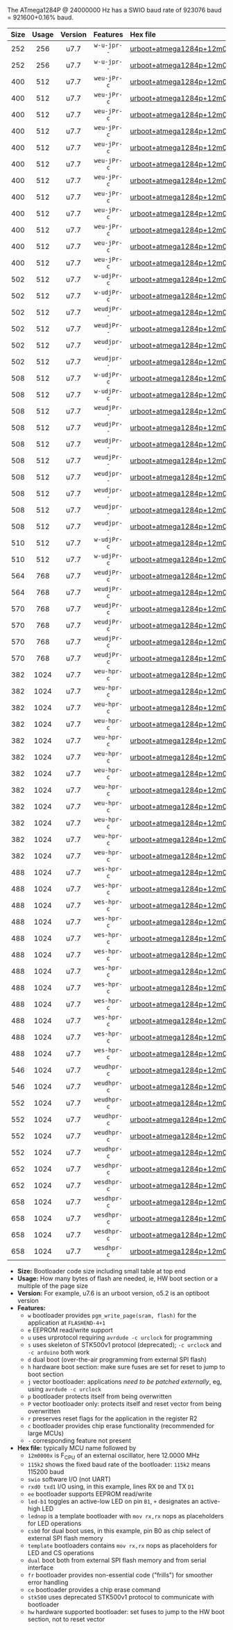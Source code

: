 The ATmega1284P @ 24000000 Hz has a SWIO baud rate of 923076 baud = 921600+0.16% baud.

|Size|Usage|Version|Features|Hex file|
|:-:|:-:|:-:|:-:|:--|
|252|256|u7.7|`w-u-jpr--`|[urboot+atmega1284p+12m0000x++460k8_swio_rxd0_txd1.hex](https://raw.githubusercontent.com/stefanrueger/urboot.hex/main/mcus/atmega1284p/external_oscillator/fcpu+12m0000_Hz/br++460k8_bps/urboot+atmega1284p+12m0000x++460k8_swio_rxd0_txd1.hex)|
|252|256|u7.7|`w-u-jpr--`|[urboot+atmega1284p+12m0000x++460k8_swio_rxd2_txd3.hex](https://raw.githubusercontent.com/stefanrueger/urboot.hex/main/mcus/atmega1284p/external_oscillator/fcpu+12m0000_Hz/br++460k8_bps/urboot+atmega1284p+12m0000x++460k8_swio_rxd2_txd3.hex)|
|400|512|u7.7|`weu-jPr-c`|[urboot+atmega1284p+12m0000x++460k8_swio_rxd0_txd1_ee_led+b0_fr_ce.hex](https://raw.githubusercontent.com/stefanrueger/urboot.hex/main/mcus/atmega1284p/external_oscillator/fcpu+12m0000_Hz/br++460k8_bps/urboot+atmega1284p+12m0000x++460k8_swio_rxd0_txd1_ee_led+b0_fr_ce.hex)|
|400|512|u7.7|`weu-jPr-c`|[urboot+atmega1284p+12m0000x++460k8_swio_rxd0_txd1_ee_led+b5_fr_ce.hex](https://raw.githubusercontent.com/stefanrueger/urboot.hex/main/mcus/atmega1284p/external_oscillator/fcpu+12m0000_Hz/br++460k8_bps/urboot+atmega1284p+12m0000x++460k8_swio_rxd0_txd1_ee_led+b5_fr_ce.hex)|
|400|512|u7.7|`weu-jPr-c`|[urboot+atmega1284p+12m0000x++460k8_swio_rxd0_txd1_ee_led+b7_fr_ce.hex](https://raw.githubusercontent.com/stefanrueger/urboot.hex/main/mcus/atmega1284p/external_oscillator/fcpu+12m0000_Hz/br++460k8_bps/urboot+atmega1284p+12m0000x++460k8_swio_rxd0_txd1_ee_led+b7_fr_ce.hex)|
|400|512|u7.7|`weu-jPr-c`|[urboot+atmega1284p+12m0000x++460k8_swio_rxd0_txd1_ee_led+c7_fr_ce.hex](https://raw.githubusercontent.com/stefanrueger/urboot.hex/main/mcus/atmega1284p/external_oscillator/fcpu+12m0000_Hz/br++460k8_bps/urboot+atmega1284p+12m0000x++460k8_swio_rxd0_txd1_ee_led+c7_fr_ce.hex)|
|400|512|u7.7|`weu-jPr-c`|[urboot+atmega1284p+12m0000x++460k8_swio_rxd0_txd1_ee_led+d7_fr_ce.hex](https://raw.githubusercontent.com/stefanrueger/urboot.hex/main/mcus/atmega1284p/external_oscillator/fcpu+12m0000_Hz/br++460k8_bps/urboot+atmega1284p+12m0000x++460k8_swio_rxd0_txd1_ee_led+d7_fr_ce.hex)|
|400|512|u7.7|`weu-jPr-c`|[urboot+atmega1284p+12m0000x++460k8_swio_rxd0_txd1_ee_lednop_fr_ce.hex](https://raw.githubusercontent.com/stefanrueger/urboot.hex/main/mcus/atmega1284p/external_oscillator/fcpu+12m0000_Hz/br++460k8_bps/urboot+atmega1284p+12m0000x++460k8_swio_rxd0_txd1_ee_lednop_fr_ce.hex)|
|400|512|u7.7|`weu-jPr-c`|[urboot+atmega1284p+12m0000x++460k8_swio_rxd2_txd3_ee_led+b0_fr_ce.hex](https://raw.githubusercontent.com/stefanrueger/urboot.hex/main/mcus/atmega1284p/external_oscillator/fcpu+12m0000_Hz/br++460k8_bps/urboot+atmega1284p+12m0000x++460k8_swio_rxd2_txd3_ee_led+b0_fr_ce.hex)|
|400|512|u7.7|`weu-jPr-c`|[urboot+atmega1284p+12m0000x++460k8_swio_rxd2_txd3_ee_led+b5_fr_ce.hex](https://raw.githubusercontent.com/stefanrueger/urboot.hex/main/mcus/atmega1284p/external_oscillator/fcpu+12m0000_Hz/br++460k8_bps/urboot+atmega1284p+12m0000x++460k8_swio_rxd2_txd3_ee_led+b5_fr_ce.hex)|
|400|512|u7.7|`weu-jPr-c`|[urboot+atmega1284p+12m0000x++460k8_swio_rxd2_txd3_ee_led+b7_fr_ce.hex](https://raw.githubusercontent.com/stefanrueger/urboot.hex/main/mcus/atmega1284p/external_oscillator/fcpu+12m0000_Hz/br++460k8_bps/urboot+atmega1284p+12m0000x++460k8_swio_rxd2_txd3_ee_led+b7_fr_ce.hex)|
|400|512|u7.7|`weu-jPr-c`|[urboot+atmega1284p+12m0000x++460k8_swio_rxd2_txd3_ee_led+c7_fr_ce.hex](https://raw.githubusercontent.com/stefanrueger/urboot.hex/main/mcus/atmega1284p/external_oscillator/fcpu+12m0000_Hz/br++460k8_bps/urboot+atmega1284p+12m0000x++460k8_swio_rxd2_txd3_ee_led+c7_fr_ce.hex)|
|400|512|u7.7|`weu-jPr-c`|[urboot+atmega1284p+12m0000x++460k8_swio_rxd2_txd3_ee_led+d7_fr_ce.hex](https://raw.githubusercontent.com/stefanrueger/urboot.hex/main/mcus/atmega1284p/external_oscillator/fcpu+12m0000_Hz/br++460k8_bps/urboot+atmega1284p+12m0000x++460k8_swio_rxd2_txd3_ee_led+d7_fr_ce.hex)|
|400|512|u7.7|`weu-jPr-c`|[urboot+atmega1284p+12m0000x++460k8_swio_rxd2_txd3_ee_lednop_fr_ce.hex](https://raw.githubusercontent.com/stefanrueger/urboot.hex/main/mcus/atmega1284p/external_oscillator/fcpu+12m0000_Hz/br++460k8_bps/urboot+atmega1284p+12m0000x++460k8_swio_rxd2_txd3_ee_lednop_fr_ce.hex)|
|502|512|u7.7|`w-udjPr-c`|[urboot+atmega1284p+12m0000x++460k8_swio_rxd0_txd1_led+c7_csb3_dual_fr_ce.hex](https://raw.githubusercontent.com/stefanrueger/urboot.hex/main/mcus/atmega1284p/external_oscillator/fcpu+12m0000_Hz/br++460k8_bps/urboot+atmega1284p+12m0000x++460k8_swio_rxd0_txd1_led+c7_csb3_dual_fr_ce.hex)|
|502|512|u7.7|`w-udjPr-c`|[urboot+atmega1284p+12m0000x++460k8_swio_rxd2_txd3_led+c7_csb3_dual_fr_ce.hex](https://raw.githubusercontent.com/stefanrueger/urboot.hex/main/mcus/atmega1284p/external_oscillator/fcpu+12m0000_Hz/br++460k8_bps/urboot+atmega1284p+12m0000x++460k8_swio_rxd2_txd3_led+c7_csb3_dual_fr_ce.hex)|
|502|512|u7.7|`weudjPr--`|[urboot+atmega1284p+12m0000x++460k8_swio_rxd0_txd1_ee_led+c7_csb3_dual.hex](https://raw.githubusercontent.com/stefanrueger/urboot.hex/main/mcus/atmega1284p/external_oscillator/fcpu+12m0000_Hz/br++460k8_bps/urboot+atmega1284p+12m0000x++460k8_swio_rxd0_txd1_ee_led+c7_csb3_dual.hex)|
|502|512|u7.7|`weudjPr--`|[urboot+atmega1284p+12m0000x++460k8_swio_rxd2_txd3_ee_led+c7_csb3_dual.hex](https://raw.githubusercontent.com/stefanrueger/urboot.hex/main/mcus/atmega1284p/external_oscillator/fcpu+12m0000_Hz/br++460k8_bps/urboot+atmega1284p+12m0000x++460k8_swio_rxd2_txd3_ee_led+c7_csb3_dual.hex)|
|502|512|u7.7|`weudjpr--`|[urboot+atmega1284p+12m0000x++460k8_swio_rxd0_txd1_ee_led+c7_csb3_dual_fr.hex](https://raw.githubusercontent.com/stefanrueger/urboot.hex/main/mcus/atmega1284p/external_oscillator/fcpu+12m0000_Hz/br++460k8_bps/urboot+atmega1284p+12m0000x++460k8_swio_rxd0_txd1_ee_led+c7_csb3_dual_fr.hex)|
|502|512|u7.7|`weudjpr--`|[urboot+atmega1284p+12m0000x++460k8_swio_rxd2_txd3_ee_led+c7_csb3_dual_fr.hex](https://raw.githubusercontent.com/stefanrueger/urboot.hex/main/mcus/atmega1284p/external_oscillator/fcpu+12m0000_Hz/br++460k8_bps/urboot+atmega1284p+12m0000x++460k8_swio_rxd2_txd3_ee_led+c7_csb3_dual_fr.hex)|
|508|512|u7.7|`w-udjPr-c`|[urboot+atmega1284p+12m0000x++460k8_swio_rxd0_txd1_led+d7_csc7_dual_fr_ce.hex](https://raw.githubusercontent.com/stefanrueger/urboot.hex/main/mcus/atmega1284p/external_oscillator/fcpu+12m0000_Hz/br++460k8_bps/urboot+atmega1284p+12m0000x++460k8_swio_rxd0_txd1_led+d7_csc7_dual_fr_ce.hex)|
|508|512|u7.7|`w-udjPr-c`|[urboot+atmega1284p+12m0000x++460k8_swio_rxd2_txd3_led+d7_csc7_dual_fr_ce.hex](https://raw.githubusercontent.com/stefanrueger/urboot.hex/main/mcus/atmega1284p/external_oscillator/fcpu+12m0000_Hz/br++460k8_bps/urboot+atmega1284p+12m0000x++460k8_swio_rxd2_txd3_led+d7_csc7_dual_fr_ce.hex)|
|508|512|u7.7|`weudjPr--`|[urboot+atmega1284p+12m0000x++460k8_swio_rxd0_txd1_ee_led+d7_csc7_dual.hex](https://raw.githubusercontent.com/stefanrueger/urboot.hex/main/mcus/atmega1284p/external_oscillator/fcpu+12m0000_Hz/br++460k8_bps/urboot+atmega1284p+12m0000x++460k8_swio_rxd0_txd1_ee_led+d7_csc7_dual.hex)|
|508|512|u7.7|`weudjPr--`|[urboot+atmega1284p+12m0000x++460k8_swio_rxd0_txd1_ee_template_dual.hex](https://raw.githubusercontent.com/stefanrueger/urboot.hex/main/mcus/atmega1284p/external_oscillator/fcpu+12m0000_Hz/br++460k8_bps/urboot+atmega1284p+12m0000x++460k8_swio_rxd0_txd1_ee_template_dual.hex)|
|508|512|u7.7|`weudjPr--`|[urboot+atmega1284p+12m0000x++460k8_swio_rxd2_txd3_ee_led+d7_csc7_dual.hex](https://raw.githubusercontent.com/stefanrueger/urboot.hex/main/mcus/atmega1284p/external_oscillator/fcpu+12m0000_Hz/br++460k8_bps/urboot+atmega1284p+12m0000x++460k8_swio_rxd2_txd3_ee_led+d7_csc7_dual.hex)|
|508|512|u7.7|`weudjPr--`|[urboot+atmega1284p+12m0000x++460k8_swio_rxd2_txd3_ee_template_dual.hex](https://raw.githubusercontent.com/stefanrueger/urboot.hex/main/mcus/atmega1284p/external_oscillator/fcpu+12m0000_Hz/br++460k8_bps/urboot+atmega1284p+12m0000x++460k8_swio_rxd2_txd3_ee_template_dual.hex)|
|508|512|u7.7|`weudjpr--`|[urboot+atmega1284p+12m0000x++460k8_swio_rxd0_txd1_ee_led+d7_csc7_dual_fr.hex](https://raw.githubusercontent.com/stefanrueger/urboot.hex/main/mcus/atmega1284p/external_oscillator/fcpu+12m0000_Hz/br++460k8_bps/urboot+atmega1284p+12m0000x++460k8_swio_rxd0_txd1_ee_led+d7_csc7_dual_fr.hex)|
|508|512|u7.7|`weudjpr--`|[urboot+atmega1284p+12m0000x++460k8_swio_rxd0_txd1_ee_template_dual_fr.hex](https://raw.githubusercontent.com/stefanrueger/urboot.hex/main/mcus/atmega1284p/external_oscillator/fcpu+12m0000_Hz/br++460k8_bps/urboot+atmega1284p+12m0000x++460k8_swio_rxd0_txd1_ee_template_dual_fr.hex)|
|508|512|u7.7|`weudjpr--`|[urboot+atmega1284p+12m0000x++460k8_swio_rxd2_txd3_ee_led+d7_csc7_dual_fr.hex](https://raw.githubusercontent.com/stefanrueger/urboot.hex/main/mcus/atmega1284p/external_oscillator/fcpu+12m0000_Hz/br++460k8_bps/urboot+atmega1284p+12m0000x++460k8_swio_rxd2_txd3_ee_led+d7_csc7_dual_fr.hex)|
|508|512|u7.7|`weudjpr--`|[urboot+atmega1284p+12m0000x++460k8_swio_rxd2_txd3_ee_template_dual_fr.hex](https://raw.githubusercontent.com/stefanrueger/urboot.hex/main/mcus/atmega1284p/external_oscillator/fcpu+12m0000_Hz/br++460k8_bps/urboot+atmega1284p+12m0000x++460k8_swio_rxd2_txd3_ee_template_dual_fr.hex)|
|510|512|u7.7|`w-udjPr-c`|[urboot+atmega1284p+12m0000x++460k8_swio_rxd0_txd1_template_dual_fr_ce.hex](https://raw.githubusercontent.com/stefanrueger/urboot.hex/main/mcus/atmega1284p/external_oscillator/fcpu+12m0000_Hz/br++460k8_bps/urboot+atmega1284p+12m0000x++460k8_swio_rxd0_txd1_template_dual_fr_ce.hex)|
|510|512|u7.7|`w-udjPr-c`|[urboot+atmega1284p+12m0000x++460k8_swio_rxd2_txd3_template_dual_fr_ce.hex](https://raw.githubusercontent.com/stefanrueger/urboot.hex/main/mcus/atmega1284p/external_oscillator/fcpu+12m0000_Hz/br++460k8_bps/urboot+atmega1284p+12m0000x++460k8_swio_rxd2_txd3_template_dual_fr_ce.hex)|
|564|768|u7.7|`weudjPr-c`|[urboot+atmega1284p+12m0000x++460k8_swio_rxd0_txd1_ee_led+c7_csb3_dual_fr_ce.hex](https://raw.githubusercontent.com/stefanrueger/urboot.hex/main/mcus/atmega1284p/external_oscillator/fcpu+12m0000_Hz/br++460k8_bps/urboot+atmega1284p+12m0000x++460k8_swio_rxd0_txd1_ee_led+c7_csb3_dual_fr_ce.hex)|
|564|768|u7.7|`weudjPr-c`|[urboot+atmega1284p+12m0000x++460k8_swio_rxd2_txd3_ee_led+c7_csb3_dual_fr_ce.hex](https://raw.githubusercontent.com/stefanrueger/urboot.hex/main/mcus/atmega1284p/external_oscillator/fcpu+12m0000_Hz/br++460k8_bps/urboot+atmega1284p+12m0000x++460k8_swio_rxd2_txd3_ee_led+c7_csb3_dual_fr_ce.hex)|
|570|768|u7.7|`weudjPr-c`|[urboot+atmega1284p+12m0000x++460k8_swio_rxd0_txd1_ee_led+d7_csc7_dual_fr_ce.hex](https://raw.githubusercontent.com/stefanrueger/urboot.hex/main/mcus/atmega1284p/external_oscillator/fcpu+12m0000_Hz/br++460k8_bps/urboot+atmega1284p+12m0000x++460k8_swio_rxd0_txd1_ee_led+d7_csc7_dual_fr_ce.hex)|
|570|768|u7.7|`weudjPr-c`|[urboot+atmega1284p+12m0000x++460k8_swio_rxd0_txd1_ee_template_dual_fr_ce.hex](https://raw.githubusercontent.com/stefanrueger/urboot.hex/main/mcus/atmega1284p/external_oscillator/fcpu+12m0000_Hz/br++460k8_bps/urboot+atmega1284p+12m0000x++460k8_swio_rxd0_txd1_ee_template_dual_fr_ce.hex)|
|570|768|u7.7|`weudjPr-c`|[urboot+atmega1284p+12m0000x++460k8_swio_rxd2_txd3_ee_led+d7_csc7_dual_fr_ce.hex](https://raw.githubusercontent.com/stefanrueger/urboot.hex/main/mcus/atmega1284p/external_oscillator/fcpu+12m0000_Hz/br++460k8_bps/urboot+atmega1284p+12m0000x++460k8_swio_rxd2_txd3_ee_led+d7_csc7_dual_fr_ce.hex)|
|570|768|u7.7|`weudjPr-c`|[urboot+atmega1284p+12m0000x++460k8_swio_rxd2_txd3_ee_template_dual_fr_ce.hex](https://raw.githubusercontent.com/stefanrueger/urboot.hex/main/mcus/atmega1284p/external_oscillator/fcpu+12m0000_Hz/br++460k8_bps/urboot+atmega1284p+12m0000x++460k8_swio_rxd2_txd3_ee_template_dual_fr_ce.hex)|
|382|1024|u7.7|`weu-hpr-c`|[urboot+atmega1284p+12m0000x++460k8_swio_rxd0_txd1_ee_led+b0_fr_ce_hw.hex](https://raw.githubusercontent.com/stefanrueger/urboot.hex/main/mcus/atmega1284p/external_oscillator/fcpu+12m0000_Hz/br++460k8_bps/urboot+atmega1284p+12m0000x++460k8_swio_rxd0_txd1_ee_led+b0_fr_ce_hw.hex)|
|382|1024|u7.7|`weu-hpr-c`|[urboot+atmega1284p+12m0000x++460k8_swio_rxd0_txd1_ee_led+b5_fr_ce_hw.hex](https://raw.githubusercontent.com/stefanrueger/urboot.hex/main/mcus/atmega1284p/external_oscillator/fcpu+12m0000_Hz/br++460k8_bps/urboot+atmega1284p+12m0000x++460k8_swio_rxd0_txd1_ee_led+b5_fr_ce_hw.hex)|
|382|1024|u7.7|`weu-hpr-c`|[urboot+atmega1284p+12m0000x++460k8_swio_rxd0_txd1_ee_led+b7_fr_ce_hw.hex](https://raw.githubusercontent.com/stefanrueger/urboot.hex/main/mcus/atmega1284p/external_oscillator/fcpu+12m0000_Hz/br++460k8_bps/urboot+atmega1284p+12m0000x++460k8_swio_rxd0_txd1_ee_led+b7_fr_ce_hw.hex)|
|382|1024|u7.7|`weu-hpr-c`|[urboot+atmega1284p+12m0000x++460k8_swio_rxd0_txd1_ee_led+c7_fr_ce_hw.hex](https://raw.githubusercontent.com/stefanrueger/urboot.hex/main/mcus/atmega1284p/external_oscillator/fcpu+12m0000_Hz/br++460k8_bps/urboot+atmega1284p+12m0000x++460k8_swio_rxd0_txd1_ee_led+c7_fr_ce_hw.hex)|
|382|1024|u7.7|`weu-hpr-c`|[urboot+atmega1284p+12m0000x++460k8_swio_rxd0_txd1_ee_led+d7_fr_ce_hw.hex](https://raw.githubusercontent.com/stefanrueger/urboot.hex/main/mcus/atmega1284p/external_oscillator/fcpu+12m0000_Hz/br++460k8_bps/urboot+atmega1284p+12m0000x++460k8_swio_rxd0_txd1_ee_led+d7_fr_ce_hw.hex)|
|382|1024|u7.7|`weu-hpr-c`|[urboot+atmega1284p+12m0000x++460k8_swio_rxd0_txd1_ee_lednop_fr_ce_hw.hex](https://raw.githubusercontent.com/stefanrueger/urboot.hex/main/mcus/atmega1284p/external_oscillator/fcpu+12m0000_Hz/br++460k8_bps/urboot+atmega1284p+12m0000x++460k8_swio_rxd0_txd1_ee_lednop_fr_ce_hw.hex)|
|382|1024|u7.7|`weu-hpr-c`|[urboot+atmega1284p+12m0000x++460k8_swio_rxd2_txd3_ee_led+b0_fr_ce_hw.hex](https://raw.githubusercontent.com/stefanrueger/urboot.hex/main/mcus/atmega1284p/external_oscillator/fcpu+12m0000_Hz/br++460k8_bps/urboot+atmega1284p+12m0000x++460k8_swio_rxd2_txd3_ee_led+b0_fr_ce_hw.hex)|
|382|1024|u7.7|`weu-hpr-c`|[urboot+atmega1284p+12m0000x++460k8_swio_rxd2_txd3_ee_led+b5_fr_ce_hw.hex](https://raw.githubusercontent.com/stefanrueger/urboot.hex/main/mcus/atmega1284p/external_oscillator/fcpu+12m0000_Hz/br++460k8_bps/urboot+atmega1284p+12m0000x++460k8_swio_rxd2_txd3_ee_led+b5_fr_ce_hw.hex)|
|382|1024|u7.7|`weu-hpr-c`|[urboot+atmega1284p+12m0000x++460k8_swio_rxd2_txd3_ee_led+b7_fr_ce_hw.hex](https://raw.githubusercontent.com/stefanrueger/urboot.hex/main/mcus/atmega1284p/external_oscillator/fcpu+12m0000_Hz/br++460k8_bps/urboot+atmega1284p+12m0000x++460k8_swio_rxd2_txd3_ee_led+b7_fr_ce_hw.hex)|
|382|1024|u7.7|`weu-hpr-c`|[urboot+atmega1284p+12m0000x++460k8_swio_rxd2_txd3_ee_led+c7_fr_ce_hw.hex](https://raw.githubusercontent.com/stefanrueger/urboot.hex/main/mcus/atmega1284p/external_oscillator/fcpu+12m0000_Hz/br++460k8_bps/urboot+atmega1284p+12m0000x++460k8_swio_rxd2_txd3_ee_led+c7_fr_ce_hw.hex)|
|382|1024|u7.7|`weu-hpr-c`|[urboot+atmega1284p+12m0000x++460k8_swio_rxd2_txd3_ee_led+d7_fr_ce_hw.hex](https://raw.githubusercontent.com/stefanrueger/urboot.hex/main/mcus/atmega1284p/external_oscillator/fcpu+12m0000_Hz/br++460k8_bps/urboot+atmega1284p+12m0000x++460k8_swio_rxd2_txd3_ee_led+d7_fr_ce_hw.hex)|
|382|1024|u7.7|`weu-hpr-c`|[urboot+atmega1284p+12m0000x++460k8_swio_rxd2_txd3_ee_lednop_fr_ce_hw.hex](https://raw.githubusercontent.com/stefanrueger/urboot.hex/main/mcus/atmega1284p/external_oscillator/fcpu+12m0000_Hz/br++460k8_bps/urboot+atmega1284p+12m0000x++460k8_swio_rxd2_txd3_ee_lednop_fr_ce_hw.hex)|
|488|1024|u7.7|`wes-hpr-c`|[urboot+atmega1284p+12m0000x++460k8_swio_rxd0_txd1_ee_led+b0_fr_ce_stk500_hw.hex](https://raw.githubusercontent.com/stefanrueger/urboot.hex/main/mcus/atmega1284p/external_oscillator/fcpu+12m0000_Hz/br++460k8_bps/urboot+atmega1284p+12m0000x++460k8_swio_rxd0_txd1_ee_led+b0_fr_ce_stk500_hw.hex)|
|488|1024|u7.7|`wes-hpr-c`|[urboot+atmega1284p+12m0000x++460k8_swio_rxd0_txd1_ee_led+b5_fr_ce_stk500_hw.hex](https://raw.githubusercontent.com/stefanrueger/urboot.hex/main/mcus/atmega1284p/external_oscillator/fcpu+12m0000_Hz/br++460k8_bps/urboot+atmega1284p+12m0000x++460k8_swio_rxd0_txd1_ee_led+b5_fr_ce_stk500_hw.hex)|
|488|1024|u7.7|`wes-hpr-c`|[urboot+atmega1284p+12m0000x++460k8_swio_rxd0_txd1_ee_led+b7_fr_ce_stk500_hw.hex](https://raw.githubusercontent.com/stefanrueger/urboot.hex/main/mcus/atmega1284p/external_oscillator/fcpu+12m0000_Hz/br++460k8_bps/urboot+atmega1284p+12m0000x++460k8_swio_rxd0_txd1_ee_led+b7_fr_ce_stk500_hw.hex)|
|488|1024|u7.7|`wes-hpr-c`|[urboot+atmega1284p+12m0000x++460k8_swio_rxd0_txd1_ee_led+c7_fr_ce_stk500_hw.hex](https://raw.githubusercontent.com/stefanrueger/urboot.hex/main/mcus/atmega1284p/external_oscillator/fcpu+12m0000_Hz/br++460k8_bps/urboot+atmega1284p+12m0000x++460k8_swio_rxd0_txd1_ee_led+c7_fr_ce_stk500_hw.hex)|
|488|1024|u7.7|`wes-hpr-c`|[urboot+atmega1284p+12m0000x++460k8_swio_rxd0_txd1_ee_led+d7_fr_ce_stk500_hw.hex](https://raw.githubusercontent.com/stefanrueger/urboot.hex/main/mcus/atmega1284p/external_oscillator/fcpu+12m0000_Hz/br++460k8_bps/urboot+atmega1284p+12m0000x++460k8_swio_rxd0_txd1_ee_led+d7_fr_ce_stk500_hw.hex)|
|488|1024|u7.7|`wes-hpr-c`|[urboot+atmega1284p+12m0000x++460k8_swio_rxd0_txd1_ee_lednop_fr_ce_stk500_hw.hex](https://raw.githubusercontent.com/stefanrueger/urboot.hex/main/mcus/atmega1284p/external_oscillator/fcpu+12m0000_Hz/br++460k8_bps/urboot+atmega1284p+12m0000x++460k8_swio_rxd0_txd1_ee_lednop_fr_ce_stk500_hw.hex)|
|488|1024|u7.7|`wes-hpr-c`|[urboot+atmega1284p+12m0000x++460k8_swio_rxd2_txd3_ee_led+b0_fr_ce_stk500_hw.hex](https://raw.githubusercontent.com/stefanrueger/urboot.hex/main/mcus/atmega1284p/external_oscillator/fcpu+12m0000_Hz/br++460k8_bps/urboot+atmega1284p+12m0000x++460k8_swio_rxd2_txd3_ee_led+b0_fr_ce_stk500_hw.hex)|
|488|1024|u7.7|`wes-hpr-c`|[urboot+atmega1284p+12m0000x++460k8_swio_rxd2_txd3_ee_led+b5_fr_ce_stk500_hw.hex](https://raw.githubusercontent.com/stefanrueger/urboot.hex/main/mcus/atmega1284p/external_oscillator/fcpu+12m0000_Hz/br++460k8_bps/urboot+atmega1284p+12m0000x++460k8_swio_rxd2_txd3_ee_led+b5_fr_ce_stk500_hw.hex)|
|488|1024|u7.7|`wes-hpr-c`|[urboot+atmega1284p+12m0000x++460k8_swio_rxd2_txd3_ee_led+b7_fr_ce_stk500_hw.hex](https://raw.githubusercontent.com/stefanrueger/urboot.hex/main/mcus/atmega1284p/external_oscillator/fcpu+12m0000_Hz/br++460k8_bps/urboot+atmega1284p+12m0000x++460k8_swio_rxd2_txd3_ee_led+b7_fr_ce_stk500_hw.hex)|
|488|1024|u7.7|`wes-hpr-c`|[urboot+atmega1284p+12m0000x++460k8_swio_rxd2_txd3_ee_led+c7_fr_ce_stk500_hw.hex](https://raw.githubusercontent.com/stefanrueger/urboot.hex/main/mcus/atmega1284p/external_oscillator/fcpu+12m0000_Hz/br++460k8_bps/urboot+atmega1284p+12m0000x++460k8_swio_rxd2_txd3_ee_led+c7_fr_ce_stk500_hw.hex)|
|488|1024|u7.7|`wes-hpr-c`|[urboot+atmega1284p+12m0000x++460k8_swio_rxd2_txd3_ee_led+d7_fr_ce_stk500_hw.hex](https://raw.githubusercontent.com/stefanrueger/urboot.hex/main/mcus/atmega1284p/external_oscillator/fcpu+12m0000_Hz/br++460k8_bps/urboot+atmega1284p+12m0000x++460k8_swio_rxd2_txd3_ee_led+d7_fr_ce_stk500_hw.hex)|
|488|1024|u7.7|`wes-hpr-c`|[urboot+atmega1284p+12m0000x++460k8_swio_rxd2_txd3_ee_lednop_fr_ce_stk500_hw.hex](https://raw.githubusercontent.com/stefanrueger/urboot.hex/main/mcus/atmega1284p/external_oscillator/fcpu+12m0000_Hz/br++460k8_bps/urboot+atmega1284p+12m0000x++460k8_swio_rxd2_txd3_ee_lednop_fr_ce_stk500_hw.hex)|
|546|1024|u7.7|`weudhpr-c`|[urboot+atmega1284p+12m0000x++460k8_swio_rxd0_txd1_ee_led+c7_csb3_dual_fr_ce_hw.hex](https://raw.githubusercontent.com/stefanrueger/urboot.hex/main/mcus/atmega1284p/external_oscillator/fcpu+12m0000_Hz/br++460k8_bps/urboot+atmega1284p+12m0000x++460k8_swio_rxd0_txd1_ee_led+c7_csb3_dual_fr_ce_hw.hex)|
|546|1024|u7.7|`weudhpr-c`|[urboot+atmega1284p+12m0000x++460k8_swio_rxd2_txd3_ee_led+c7_csb3_dual_fr_ce_hw.hex](https://raw.githubusercontent.com/stefanrueger/urboot.hex/main/mcus/atmega1284p/external_oscillator/fcpu+12m0000_Hz/br++460k8_bps/urboot+atmega1284p+12m0000x++460k8_swio_rxd2_txd3_ee_led+c7_csb3_dual_fr_ce_hw.hex)|
|552|1024|u7.7|`weudhpr-c`|[urboot+atmega1284p+12m0000x++460k8_swio_rxd0_txd1_ee_led+d7_csc7_dual_fr_ce_hw.hex](https://raw.githubusercontent.com/stefanrueger/urboot.hex/main/mcus/atmega1284p/external_oscillator/fcpu+12m0000_Hz/br++460k8_bps/urboot+atmega1284p+12m0000x++460k8_swio_rxd0_txd1_ee_led+d7_csc7_dual_fr_ce_hw.hex)|
|552|1024|u7.7|`weudhpr-c`|[urboot+atmega1284p+12m0000x++460k8_swio_rxd0_txd1_ee_template_dual_fr_ce_hw.hex](https://raw.githubusercontent.com/stefanrueger/urboot.hex/main/mcus/atmega1284p/external_oscillator/fcpu+12m0000_Hz/br++460k8_bps/urboot+atmega1284p+12m0000x++460k8_swio_rxd0_txd1_ee_template_dual_fr_ce_hw.hex)|
|552|1024|u7.7|`weudhpr-c`|[urboot+atmega1284p+12m0000x++460k8_swio_rxd2_txd3_ee_led+d7_csc7_dual_fr_ce_hw.hex](https://raw.githubusercontent.com/stefanrueger/urboot.hex/main/mcus/atmega1284p/external_oscillator/fcpu+12m0000_Hz/br++460k8_bps/urboot+atmega1284p+12m0000x++460k8_swio_rxd2_txd3_ee_led+d7_csc7_dual_fr_ce_hw.hex)|
|552|1024|u7.7|`weudhpr-c`|[urboot+atmega1284p+12m0000x++460k8_swio_rxd2_txd3_ee_template_dual_fr_ce_hw.hex](https://raw.githubusercontent.com/stefanrueger/urboot.hex/main/mcus/atmega1284p/external_oscillator/fcpu+12m0000_Hz/br++460k8_bps/urboot+atmega1284p+12m0000x++460k8_swio_rxd2_txd3_ee_template_dual_fr_ce_hw.hex)|
|652|1024|u7.7|`wesdhpr-c`|[urboot+atmega1284p+12m0000x++460k8_swio_rxd0_txd1_ee_led+c7_csb3_dual_fr_ce_stk500_hw.hex](https://raw.githubusercontent.com/stefanrueger/urboot.hex/main/mcus/atmega1284p/external_oscillator/fcpu+12m0000_Hz/br++460k8_bps/urboot+atmega1284p+12m0000x++460k8_swio_rxd0_txd1_ee_led+c7_csb3_dual_fr_ce_stk500_hw.hex)|
|652|1024|u7.7|`wesdhpr-c`|[urboot+atmega1284p+12m0000x++460k8_swio_rxd2_txd3_ee_led+c7_csb3_dual_fr_ce_stk500_hw.hex](https://raw.githubusercontent.com/stefanrueger/urboot.hex/main/mcus/atmega1284p/external_oscillator/fcpu+12m0000_Hz/br++460k8_bps/urboot+atmega1284p+12m0000x++460k8_swio_rxd2_txd3_ee_led+c7_csb3_dual_fr_ce_stk500_hw.hex)|
|658|1024|u7.7|`wesdhpr-c`|[urboot+atmega1284p+12m0000x++460k8_swio_rxd0_txd1_ee_led+d7_csc7_dual_fr_ce_stk500_hw.hex](https://raw.githubusercontent.com/stefanrueger/urboot.hex/main/mcus/atmega1284p/external_oscillator/fcpu+12m0000_Hz/br++460k8_bps/urboot+atmega1284p+12m0000x++460k8_swio_rxd0_txd1_ee_led+d7_csc7_dual_fr_ce_stk500_hw.hex)|
|658|1024|u7.7|`wesdhpr-c`|[urboot+atmega1284p+12m0000x++460k8_swio_rxd0_txd1_ee_template_dual_fr_ce_stk500_hw.hex](https://raw.githubusercontent.com/stefanrueger/urboot.hex/main/mcus/atmega1284p/external_oscillator/fcpu+12m0000_Hz/br++460k8_bps/urboot+atmega1284p+12m0000x++460k8_swio_rxd0_txd1_ee_template_dual_fr_ce_stk500_hw.hex)|
|658|1024|u7.7|`wesdhpr-c`|[urboot+atmega1284p+12m0000x++460k8_swio_rxd2_txd3_ee_led+d7_csc7_dual_fr_ce_stk500_hw.hex](https://raw.githubusercontent.com/stefanrueger/urboot.hex/main/mcus/atmega1284p/external_oscillator/fcpu+12m0000_Hz/br++460k8_bps/urboot+atmega1284p+12m0000x++460k8_swio_rxd2_txd3_ee_led+d7_csc7_dual_fr_ce_stk500_hw.hex)|
|658|1024|u7.7|`wesdhpr-c`|[urboot+atmega1284p+12m0000x++460k8_swio_rxd2_txd3_ee_template_dual_fr_ce_stk500_hw.hex](https://raw.githubusercontent.com/stefanrueger/urboot.hex/main/mcus/atmega1284p/external_oscillator/fcpu+12m0000_Hz/br++460k8_bps/urboot+atmega1284p+12m0000x++460k8_swio_rxd2_txd3_ee_template_dual_fr_ce_stk500_hw.hex)|

- **Size:** Bootloader code size including small table at top end
- **Usage:** How many bytes of flash are needed, ie, HW boot section or a multiple of the page size
- **Version:** For example, u7.6 is an urboot version, o5.2 is an optiboot version
- **Features:**
  + `w` bootloader provides `pgm_write_page(sram, flash)` for the application at `FLASHEND-4+1`
  + `e` EEPROM read/write support
  + `u` uses urprotocol requiring `avrdude -c urclock` for programming
  + `s` uses skeleton of STK500v1 protocol (deprecated); `-c urclock` and `-c arduino` both work
  + `d` dual boot (over-the-air programming from external SPI flash)
  + `h` hardware boot section: make sure fuses are set for reset to jump to boot section
  + `j` vector bootloader: applications *need to be patched externally*, eg, using `avrdude -c urclock`
  + `p` bootloader protects itself from being overwritten
  + `P` vector bootloader only: protects itself and reset vector from being overwritten
  + `r` preserves reset flags for the application in the register R2
  + `c` bootloader provides chip erase functionality (recommended for large MCUs)
  + `-` corresponding feature not present
- **Hex file:** typically MCU name followed by
  + `12m0000x` is F<sub>CPU</sub> of an external oscillator, here 12.0000 MHz
  + `115k2` shows the fixed baud rate of the bootloader: `115k2` means 115200 baud
  + `swio` software I/O (not UART)
  + `rxd0 txd1` I/O using, in this example, lines RX `D0` and TX `D1`
  + `ee` bootloader supports EEPROM read/write
  + `led-b1` toggles an active-low LED on pin `B1`, `+` designates an active-high LED
  + `lednop` is a template bootloader with `mov rx,rx` nops as placeholders for LED operations
  + `csb0` for dual boot uses, in this example, pin B0 as chip select of external SPI flash memory
  + `template` bootloaders contains `mov rx,rx` nops as placeholders for LED and CS operations
  + `dual` boot both from external SPI flash memory and from serial interface
  + `fr` bootloader provides non-essential code ("frills") for smoother error handling
  + `ce` bootloader provides a chip erase command
  + `stk500` uses deprecated STK500v1 protocol to communicate with bootloader
  + `hw` hardware supported bootloader: set fuses to jump to the HW boot section, not to reset vector
